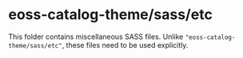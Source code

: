# eoss-catalog-theme/sass/etc

This folder contains miscellaneous SASS files. Unlike `"eoss-catalog-theme/sass/etc"`, these files
need to be used explicitly.

